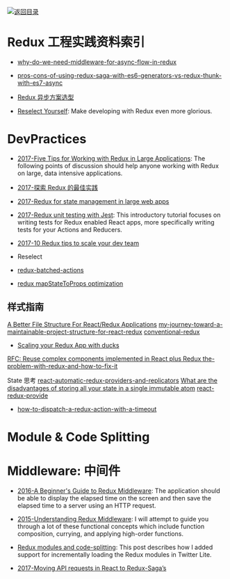 [![返回目录](https://parg.co/UGo)](https://github.com/wxyyxc1992/Awesome-Links)

# Redux 工程实践资料索引

* [why-do-we-need-middleware-for-async-flow-in-redux](http://stackoverflow.com/questions/34570758/why-do-we-need-middleware-for-async-flow-in-redux/34623840#34623840)

* [pros-cons-of-using-redux-saga-with-es6-generators-vs-redux-thunk-with-es7-async](http://stackoverflow.com/questions/34930735/pros-cons-of-using-redux-saga-with-es6-generators-vs-redux-thunk-with-es7-async)

* [Redux 异步方案选型](https://zhuanlan.zhihu.com/p/24337401)

* [Reselect Yourself](https://parg.co/UXG): Make developing with Redux even more glorious.

# DevPractices

* [2017-Five Tips for Working with Redux in Large Applications](https://parg.co/bIi): The following points of discussion should help anyone working with Redux on large, data intensive applications.

* [2017-探索 Redux 的最佳实践](http://mp.weixin.qq.com/s/DyUSg_J6t1C43PDJZi8GuQ)

* [2017-Redux for state management in large web apps](https://www.mapbox.com/blog/redux-for-state-management-in-large-web-apps/)

* [2017-Redux unit testing with Jest](https://medium.com/@btg5679/redux-unit-testing-with-jest-f3a18f387f75): This introductory tutorial focuses on writing tests for Redux enabled React apps, more specifically writing tests for your Actions and Reducers.

* [2017-10 Redux tips to scale your dev team](https://blog.matters.tech/10-redux-tips-from-the-trenches-55e06ed1c0a8)

* Reselect
* [redux-batched-actions](https://github.com/tshelburne/redux-batched-actions)
* [redux mapStateToProps optimization](https://medium.com/@cvetanov/redux-mapstatetoprops-optimization-5880078a8a7a)

## 样式指南

[A Better File Structure For React/Redux Applications](http://marmelab.com/blog/2015/12/17/react-directory-structure.html)
[my-journey-toward-a-maintainable-project-structure-for-react-redux](https://hackernoon.com/my-journey-toward-a-maintainable-project-structure-for-react-redux-b05dfd999b5#.uz1c90xd0)
[conventional-redux](https://github.com/mjaneczek/conventional-redux)

* [Scaling your Redux App with ducks](https://medium.com/@alexnm/scaling-your-redux-app-with-ducks-6115955638be#.r2wzfzmsv)

[RFC: Reuse complex components implemented in React plus Redux ](https://github.com/reactjs/react-redux/issues/278)
[the-problem-with-redux-and-how-to-fix-it](http://blog.javascripting.com/2016/05/21/the-problem-with-redux-and-how-to-fix-it/)

State 思考
[react-automatic-redux-providers-and-replicators](https://medium.com/@timbur/react-automatic-redux-providers-and-replicators-c4e35a39f1#.uai23k2su)
[What are the disadvantages of storing all your state in a single immutable atom](https://github.com/reactjs/redux/issues/1385)
[react-redux-provide](https://github.com/loggur/react-redux-provide)

* [how-to-dispatch-a-redux-action-with-a-timeout](http://stackoverflow.com/questions/35411423/how-to-dispatch-a-redux-action-with-a-timeout/35415559#35415559)

# Module & Code Splitting

# Middleware: 中间件

* [2016-A Beginner's Guide to Redux Middleware](https://parg.co/U9T): The application should be able to display the elapsed time on the screen and then save the elapsed time to a server using an HTTP request.

* [2015-Understanding Redux Middleware](https://medium.com/@meagle/understanding-87566abcfb7a): I will attempt to guide you through a lot of these functional concepts which include function composition, currying, and applying high-order functions.

* [Redux modules and code-splitting](http://nicolasgallagher.com/redux-modules-and-code-splitting/): This post describes how I added support for incrementally loading the Redux modules in Twitter Lite.

* [2017-Moving API requests in React to Redux-Saga’s](https://hackernoon.com/moving-api-requests-to-redux-saga-21780f49cbc8)
